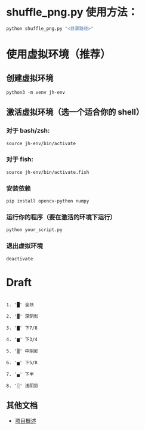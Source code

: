 # shuffle_png.py 使用方法：

```bash
python shuffle_png.py "<目录路径>"
```

# 使用虚拟环境（推荐）

## 创建虚拟环境

```
python3 -m venv jh-env
```

## 激活虚拟环境（选一个适合你的 shell）

### 对于 bash/zsh:

```
source jh-env/bin/activate
```

### 对于 fish:

```
source jh-env/bin/activate.fish
```

### 安装依赖

```
pip install opencv-python numpy
```

### 运行你的程序（要在激活的环境下运行）

```
python your_script.py
```

### 退出虚拟环境

```
deactivate
```

# Draft

```

1. '█' 全块

2. '▓' 深阴影

3. '▇' 下7/8

4. '▆' 下3/4

5. '▒' 中阴影

6. '▅' 下5/8

7. '▄' 下半

8. '░' 浅阴影

```

## 其他文档

- [项目概述](OVERVIEW.md)
